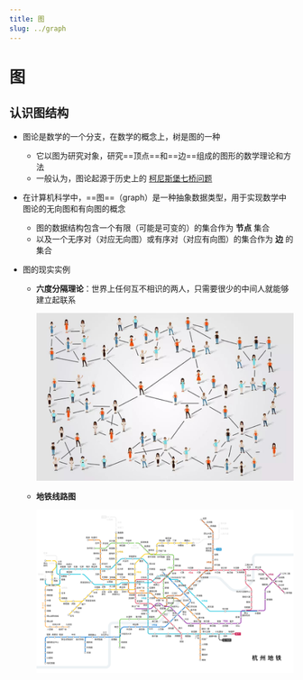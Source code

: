 ```yaml
---
title: 图
slug: ../graph
---
```

# 图

## 认识图结构

- 图论是数学的一个分支，在数学的概念上，树是图的一种
  - 它以图为研究对象，研究==顶点==和==边==组成的图形的数学理论和方法
  - 一般认为，图论起源于历史上的 [柯尼斯堡七桥问题](https://zh.wikipedia.org/wiki/%E6%9F%AF%E5%B0%BC%E6%96%AF%E5%A0%A1%E4%B8%83%E6%A1%A5%E9%97%AE%E9%A2%98)

- 在计算机科学中，==图==（graph）是一种抽象数据类型，用于实现数学中图论的无向图和有向图的概念
  - 图的数据结构包含一个有限（可能是可变的）的集合作为 **节点** 集合
  - 以及一个无序对（对应无向图）或有序对（对应有向图）的集合作为 **边** 的集合

- 图的现实实例

  - **六度分隔理论**：世界上任何互不相识的两人，只需要很少的中间人就能够建立起联系

    <img src="./images/六度分隔理论.jpg" style="zoom: 50%;" />

  - **地铁线路图**

    ![img](./images/杭州地铁线路图.png)
